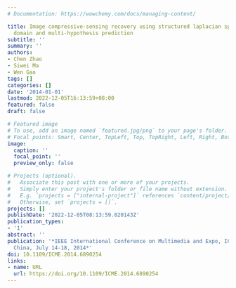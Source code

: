```yaml
---
# Documentation: https://wowchemy.com/docs/managing-content/

title: Image compressive-sensing recovery using structured laplacian sparsity in DCT
  domain and multi-hypothesis prediction
subtitle: ''
summary: ''
authors:
- Chen Zhao
- Siwei Ma
- Wen Gao
tags: []
categories: []
date: '2014-01-01'
lastmod: 2022-12-05T16:13:59+08:00
featured: false
draft: false

# Featured image
# To use, add an image named `featured.jpg/png` to your page's folder.
# Focal points: Smart, Center, TopLeft, Top, TopRight, Left, Right, BottomLeft, Bottom, BottomRight.
image:
  caption: ''
  focal_point: ''
  preview_only: false

# Projects (optional).
#   Associate this post with one or more of your projects.
#   Simply enter your project's folder or file name without extension.
#   E.g. `projects = ["internal-project"]` references `content/project/deep-learning/index.md`.
#   Otherwise, set `projects = []`.
projects: []
publishDate: '2022-12-05T08:13:59.020143Z'
publication_types:
- '1'
abstract: ''
publication: '*IEEE International Conference on Multimedia and Expo, ICME 2014, Chengdu,
  China, July 14-18, 2014*'
doi: 10.1109/ICME.2014.6890254
links:
- name: URL
  url: https://doi.org/10.1109/ICME.2014.6890254
---
```

